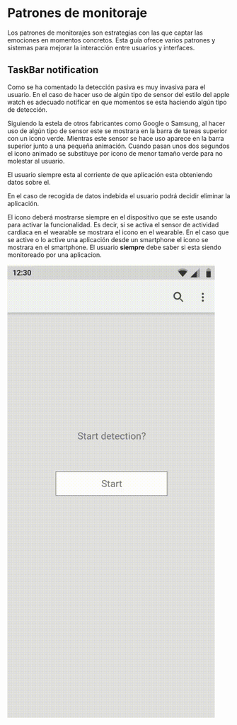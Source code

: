 # Patrones de monitoraje



Los patrones de monitorajes son estrategias con las que captar las emociones en momentos concretos. Esta guía ofrece varios patrones y sistemas para mejorar la interacción entre usuarios y interfaces.



## TaskBar notification

Como se ha comentado la detección pasiva es muy invasiva para el usuario. En el caso de hacer uso de algún tipo de sensor del estilo del apple watch es adecuado notificar en que momentos se esta haciendo algún tipo de detección.

Siguiendo la estela de otros fabricantes como Google o Samsung, al hacer uso de algún tipo de sensor este se mostrara en la barra de tareas superior con un icono verde. Mientras este sensor se hace uso aparece en la barra superior junto a una pequeña animación. Cuando pasan unos dos segundos el icono animado se substituye por icono de menor tamaño verde para no molestar al usuario.

El usuario siempre esta al corriente de que aplicación esta obteniendo datos sobre el.

En el caso de recogida de datos indebida el usuario podrá decidir eliminar la aplicación.

El icono deberá mostrarse siempre en el dispositivo que se este usando para activar la funcionalidad. Es decir, si se activa el sensor de actividad cardiaca en el wearable se mostrara el icono en el wearable. En el caso que se active o lo active una aplicación desde un smartphone el icono se mostrara en el smartphone. El usuario **siempre** debe saber si esta siendo monitoreado por una aplicacion.

![ui_permissions](assets\ui_permissions.gif)